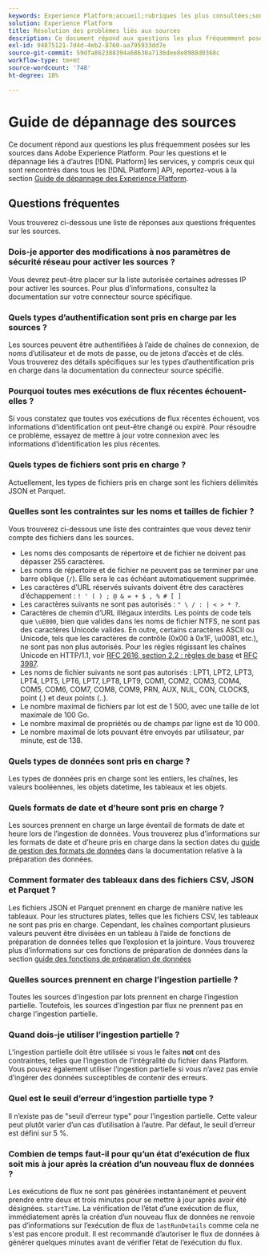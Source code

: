 ```yaml
---
keywords: Experience Platform;accueil;rubriques les plus consultées;sources;ingestion;dépannage;dépannage des sources;faq;faq;faq;connecteurs source;connecteur source;faqs des connecteurs source;dépannage des connecteurs source;dépannage des connecteurs source
solution: Experience Platform
title: Résolution des problèmes liés aux sources
description: Ce document répond aux questions les plus fréquemment posées sur les sources dans Adobe Experience Platform.
exl-id: 94875121-7d4d-4eb2-8760-aa795933dd7e
source-git-commit: 59dfa862388394a68630a7136dee8e8988d0368c
workflow-type: tm+mt
source-wordcount: '748'
ht-degree: 18%

---
```


# Guide de dépannage des sources

Ce document répond aux questions les plus fréquemment posées sur les sources dans Adobe Experience Platform. Pour les questions et le dépannage liés à d’autres [!DNL Platform] les services, y compris ceux qui sont rencontrés dans tous les [!DNL Platform] API, reportez-vous à la section [Guide de dépannage des Experience Platform](../landing/troubleshooting.md).

## Questions fréquentes

Vous trouverez ci-dessous une liste de réponses aux questions fréquentes sur les sources.

### Dois-je apporter des modifications à nos paramètres de sécurité réseau pour activer les sources ?

Vous devrez peut-être placer sur la liste autorisée certaines adresses IP pour activer les sources. Pour plus d’informations, consultez la documentation sur votre connecteur source spécifique.

### Quels types d’authentification sont pris en charge par les sources ?

Les sources peuvent être authentifiées à l’aide de chaînes de connexion, de noms d’utilisateur et de mots de passe, ou de jetons d’accès et de clés. Vous trouverez des détails spécifiques sur les types d’authentification pris en charge dans la documentation du connecteur source spécifié.

### Pourquoi toutes mes exécutions de flux récentes échouent-elles ?

Si vous constatez que toutes vos exécutions de flux récentes échouent, vos informations d’identification ont peut-être changé ou expiré. Pour résoudre ce problème, essayez de mettre à jour votre connexion avec les informations d’identification les plus récentes.

### Quels types de fichiers sont pris en charge ?

Actuellement, les types de fichiers pris en charge sont les fichiers délimités JSON et Parquet.

### Quelles sont les contraintes sur les noms et tailles de fichier ?

Vous trouverez ci-dessous une liste des contraintes que vous devez tenir compte des fichiers dans les sources.

- Les noms des composants de répertoire et de fichier ne doivent pas dépasser 255 caractères.
- Les noms de répertoire et de fichier ne peuvent pas se terminer par une barre oblique (`/`). Elle sera le cas échéant automatiquement supprimée.
- Les caractères d’URL réservés suivants doivent être des caractères d’échappement : `! ' ( ) ; @ & = + $ , % # [ ]`
- Les caractères suivants ne sont pas autorisés : `" \ / : | < > * ?`.
- Caractères de chemin d’URL illégaux interdits. Les points de code tels que `\uE000`, bien que valides dans les noms de fichier NTFS, ne sont pas des caractères Unicode valides. En outre, certains caractères ASCII ou Unicode, tels que les caractères de contrôle (0x00 à 0x1F, \u0081, etc.), ne sont pas non plus autorisés. Pour les règles régissant les chaînes Unicode en HTTP/1.1, voir [RFC 2616, section 2.2 : règles de base](https://www.ietf.org/rfc/rfc2616.txt) et [RFC 3987](https://www.ietf.org/rfc/rfc3987.txt).
- Les noms de fichier suivants ne sont pas autorisés : LPT1, LPT2, LPT3, LPT4, LPT5, LPT6, LPT7, LPT8, LPT9, COM1, COM2, COM3, COM4, COM5, COM6, COM7, COM8, COM9, PRN, AUX, NUL, CON, CLOCK$, point (.) et deux points (..).
- Le nombre maximal de fichiers par lot est de 1 500, avec une taille de lot maximale de 100 Go.
- Le nombre maximal de propriétés ou de champs par ligne est de 10 000.
- Le nombre maximal de lots pouvant être envoyés par utilisateur, par minute, est de 138.

### Quels types de données sont pris en charge ?

Les types de données pris en charge sont les entiers, les chaînes, les valeurs booléennes, les objets datetime, les tableaux et les objets.

### Quels formats de date et d’heure sont pris en charge ?

Les sources prennent en charge un large éventail de formats de date et heure lors de l’ingestion de données. Vous trouverez plus d’informations sur les formats de date et d’heure pris en charge dans la section dates du [guide de gestion des formats de données](../data-prep/data-handling.md#dates) dans la documentation relative à la préparation des données.

### Comment formater des tableaux dans des fichiers CSV, JSON et Parquet ?

Les fichiers JSON et Parquet prennent en charge de manière native les tableaux. Pour les structures plates, telles que les fichiers CSV, les tableaux ne sont pas pris en charge. Cependant, les chaînes comportant plusieurs valeurs peuvent être divisées en un tableau à l’aide de fonctions de préparation de données telles que l’explosion et la jointure. Vous trouverez plus d’informations sur ces fonctions de préparation de données dans la section [guide des fonctions de préparation de données](../data-prep/functions.md#string)

### Quelles sources prennent en charge l’ingestion partielle ?

Toutes les sources d’ingestion par lots prennent en charge l’ingestion partielle. Toutefois, les sources d’ingestion par flux ne prennent pas en charge l’ingestion partielle.

### Quand dois-je utiliser l’ingestion partielle ?

L’ingestion partielle doit être utilisée si vous le faites **not** ont des contraintes, telles que l’ingestion de l’intégralité du fichier dans Platform. Vous pouvez également utiliser l’ingestion partielle si vous n’avez pas envie d’ingérer des données susceptibles de contenir des erreurs.

### Quel est le seuil d’erreur d’ingestion partielle type ?

Il n’existe pas de &quot;seuil d’erreur type&quot; pour l’ingestion partielle. Cette valeur peut plutôt varier d’un cas d’utilisation à l’autre. Par défaut, le seuil d’erreur est défini sur 5 %.

### Combien de temps faut-il pour qu’un état d’exécution de flux soit mis à jour après la création d’un nouveau flux de données ?

Les exécutions de flux ne sont pas générées instantanément et peuvent prendre entre deux et trois minutes pour se mettre à jour après avoir été désignées. `startTime`. La vérification de l’état d’une exécution de flux, immédiatement après la création d’un nouveau flux de données ne renvoie pas d’informations sur l’exécution de flux de `lastRunDetails` comme cela ne s&#39;est pas encore produit. Il est recommandé d’autoriser le flux de données à générer quelques minutes avant de vérifier l’état de l’exécution du flux.